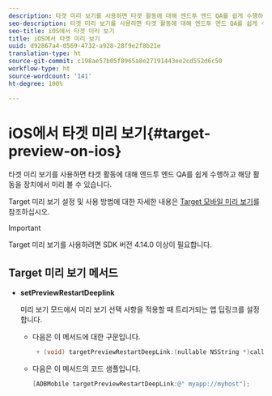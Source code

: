 ```yaml
---
description: 타겟 미리 보기를 사용하면 타겟 활동에 대해 엔드투 엔드 QA를 쉽게 수행하고 해당 활동을 장치에서 미리 볼 수 있습니다.
seo-description: 타겟 미리 보기를 사용하면 타겟 활동에 대해 엔드투 엔드 QA를 쉽게 수행하고 해당 활동을 장치에서 미리 볼 수 있습니다.
seo-title: iOS에서 타겟 미리 보기
title: iOS에서 타겟 미리 보기
uuid: d92867a4-0569-4732-a928-28f9e2f8b21e
translation-type: ht
source-git-commit: c198ae57b05f8965a8e27191443ee2cd552d6c50
workflow-type: ht
source-wordcount: '141'
ht-degree: 100%

---
```



# iOS에서 타겟 미리 보기{#target-preview-on-ios}

타겟 미리 보기를 사용하면 타겟 활동에 대해 엔드투 엔드 QA를 쉽게 수행하고 해당 활동을 장치에서 미리 볼 수 있습니다.

Target 미리 보기 설정 및 사용 방법에 대한 자세한 내용은 [Target 모바일 미리 보기](https://docs.adobe.com/content/help/ko-KR/target/using/implement-target/mobile-apps/target-mobile-preview.html)를 참조하십시오.

>[!IMPORTANT]
>
>Target 미리 보기를 사용하려면 SDK 버전 4.14.0 이상이 필요합니다.

## Target 미리 보기 메서드

* **setPreviewRestartDeeplink**

   미리 보기 모드에서 미리 보기 선택 사항을 적용할 때 트리거되는 앱 딥링크를 설정합니다.

   * 다음은 이 메서드에 대한 구문입니다.

      ```objective-c
       + (void) targetPreviewRestartDeepLink:(nullable NSString *)callbackURL;
      ```

   * 다음은 이 메서드의 코드 샘플입니다.

      ```objective-c
      [ADBMobile targetPreviewRestartDeepLink:@" myapp://myhost"]; 
      ```
